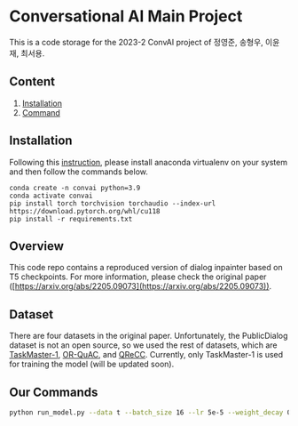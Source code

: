 # Conversational AI Main Project

This is a code storage for the 2023-2 ConvAI project of 정영준, 송형우, 이윤재, 최서용. 

## Content

1. [Installation](#installation)
2. [Command](#our-commands)

## Installation
Following this [instruction](https://docs.anaconda.com/free/anaconda/install/index.html), please install anaconda virtualenv on your system and then follow the commands below.
```
conda create -n convai python=3.9
conda activate convai
pip install torch torchvision torchaudio --index-url https://download.pytorch.org/whl/cu118
pip install -r requirements.txt
```
## Overview
This code repo contains a reproduced version of dialog inpainter based on T5 checkpoints. For more information, please check the original paper ([https://arxiv.org/abs/2205.09073](https://arxiv.org/abs/2205.09073)).

## Dataset
There are four datasets in the original paper. Unfortunately, the PublicDialog dataset is not an open source, so we used the rest of datasets, which are [TaskMaster-1](https://huggingface.co/datasets/taskmaster1), [OR-QuAC](https://github.com/prdwb/orconvqa-release), and [QReCC](https://huggingface.co/datasets/voidful/qrecc). Currently, only TaskMaster-1 is used for training the model (will be updated soon).

## Our Commands
```sh
python run_model.py --data t --batch_size 16 --lr 5e-5 --weight_decay 0.01 --model_name t5-small --epochs 100
```
